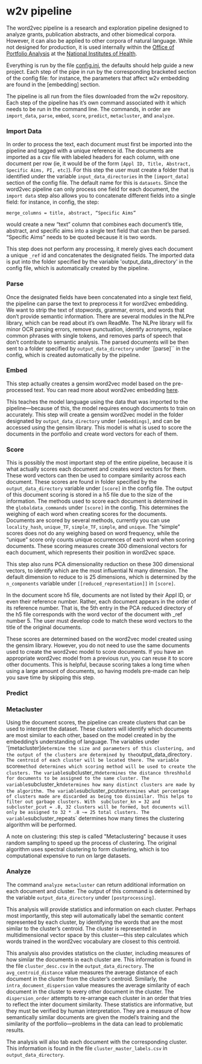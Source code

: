 # w2v pipeline

The word2vec pipeline is a research and exploration pipeline designed to analyze grants, publication abstracts, and other biomedical corpora. However, it can also be applied to other corpora of natural language.
While not designed for production, it is used internally within the [Office of Portfolio Analysis](https://dpcpsi.nih.gov/opa/aboutus) at the [National Institutes of Health](https://www.nih.gov/).

Everything is run by the file [config.ini](config.ini), the defaults should help guide a new project. Each step of the pipe in run by the corresponding bracketed section of the config file: for instance, the parameters that affect w2v embedding are found in the [embedding] section.

The pipeline is all run from the files downloaded from the w2v repository. Each step of the pipeline has it’s own command associated with it which needs to be run in the command line. The commands, in order are `import_data`, `parse`, `embed`, `score`, `predict`, `metacluster`, and `analyze`.

### Import Data

In order to process the text, each document must first be imported into the pipeline and tagged with a unique reference id. The documents are imported as a csv file with labeled headers for each column, with one document per row (ie, it would be of the form `[Appl ID, Title, Abstract, Specific Aims, PI, etc]`). For this step the user must create a folder that is identified under the variable `input_data_directories` in the `[import_data]` section of the config file. The default name for this is `datasets`. Since the word2vec pipeline can only process one field for each document, the `import data` step also allows you to concatenate different fields into a single field: for instance, in config, the step:

    merge_columns = title, abstract, “Specific Aims”

would create a new “text” column that combines each document’s title, abstract, and specific aims into a single text field that can then be parsed. “Specific Aims” needs to be quoted because it is two words.

This step does not perform any processing, it merely gives each document a unique `_ref` id and concatenates the designated fields. The imported data is put into the folder specified by the variable 'output_data_directory' in the config file, which is automatically created by the pipeline.

### Parse

Once the designated fields have been concatenated into a single text field, the pipeline can parse the text to preprocess it for word2vec embedding. We want to strip the text of stopwords, grammar, errors, and words that don’t provide semantic information. There are several modules in the NLPre library, which can be read about it’s own ReadMe. The NLPre library will fix minor OCR parsing errors, remove punctuation, identify acronyms, replace common phrases with single tokens, and removes parts of speech that don’t contribute to semantic analysis. The parsed documents will be then sent to a folder specified by `output_data_directory` under `[parse]`` in the config, which is created automatically by the pipeline.

### Embed

This step actually creates a gensim word2vec model based on the pre-processed text. You can read more about word2vec embedding [here](https://rare-technologies.com/word2vec-tutorial/).

This teaches the model language using the data that was imported to the pipeline—because of this, the model requires enough documents to train on accurately. This step will create a gensim word2vec model in the folder designated by `output_data_directory` under `[embeddings]`, and can be accessed using the gensim library. This model is what is used to score the documents in the portfolio and create word vectors for each of them.

### Score

This is possibly the most important step of the entire pipeline, because it is what actually scores each document and creates word vectors for them. These word vectors can then be used to compare similarity across each document. These scores are found in folder specified by the  `output_data_directory` variable under `[score]` in the config file. The output of this document scoring is stored in a h5 file due to the size of the information. The methods used to score each document is determined in the `globaldata_commands` under `[score]` in the config. This determines the weighing of each word when creating scores for the documents. Documents are scored by several methods, currently you can use `locality_hash`, `unique_TF`, `simple_TF`, `simple`, and `unique`. The “simple” scores does not do any weighing based on word frequency, while the “unique” score only counts unique occurrences of each word when scoring documents. These scoring measures create 300 dimensional vectors for each document, which represents their position in word2vec space.

This step also runs PCA dimensionality reduction on these 300 dimensional vectors, to identify which are the most influential N many dimension. The default dimension to reduce to is 25 dimensions, which is determined by the `n_components` variable under `[[reduced_representation]]` in `[score]`.

In the document score h5 file, documents are not listed by their Appl ID, or even their reference number. Rather, each document appears in the order of its reference number. That is, the 5th entry in the PCA reduced directory of the h5 file corresponds with the word vector of the document with _ref number 5. The user must develop code to match these word vectors to the title of the original documents.

These scores are determined based on the word2vec model created using the gensim library. However, you do not need to use the same documents used to create the word2vec model to score documents. If you have an appropriate word2vec model from a previous run, you can reuse it to score other documents. This is helpful, because scoring takes a long time when using a large amount of documents, so having models pre-made can help you save time by skipping this step.

### Predict

### Metacluster

Using the document scores, the pipeline can create clusters that can be used to interpret the dataset. These clusters will identify which documents are most similar to each other, based on the model created in by the embedding’s understanding of language. The variables under '[metacluster]` determine the size and parameters of this clustering, and the output of the clusters are determined by the `output_data_directory`.  The centroid of each cluster will be located there. The variable `score` method determines which scoring method will be used to create the clusters. The variable `subcluster_m` determines the distance threshhold for documents to be assigned to the same cluster. The variable `subcluster_kn` determines how many distinct clusters are made by the algorithm. The variable `subcluster_pcut` determines what percentage of clusters made are discarded as being too dissimilar. This helps to filter out garbage clusters. With  subcluster_kn = 32 and  subcluster_pcut = .8, 32 clusters will be formed, but documents will only be assigned to 32 * .8 ~= 25 total clusters. The variable `subcluster_repeats` determines how many times the clustering algorithm will be performed.

A note on clustering: this step is called "Metaclustering" because it uses random sampling to speed up the process of clustering. The original algorithm uses spectral clustering to form clustering, which is too computational expensive to run on large datasets.

### Analyze

The command `analyze metacluster` can return additional information on each document and cluster. The output of this command is determined by the variable `output_data_directory` under `[postprocessing]`.

This analysis will provide statistics and information on each cluster. Perhaps most importantly, this step will automatically label the semantic content represented by each cluster, by identifying the words that are the most similar to the cluster’s centroid. The cluster is represented in multidimensional vector space by this cluster—this step calculates which words trained in the word2vec vocabulary are closest to this centroid.

This analysis also provides statistics on the cluster, including measures of how similar the documents in each cluster are.  This information is found in the file `cluster_desc.csv` in the `output_data_directory`. The `avg_centroid_distance` value measures the average distance of each document in the cluster from the cluster’s centroid. Similarly, the `intra_document_dispersion` value measures the average similarity of each document in the cluster to every other document in the cluster. The `dispersion_order`  attempts to re-arrange each cluster in an order that tries to reflect the inter document similarity. These statistics are informative, but they must be verified by human interpretation. They are a measure of how semantically similar documents are given the model’s training and the similarity of the portfolio—problems in the data can lead to problematic results.

The analysis will also tab each document with the corresponding cluster. This information is found in the file `cluster_master_labels.csv` in `output_data_directory`.